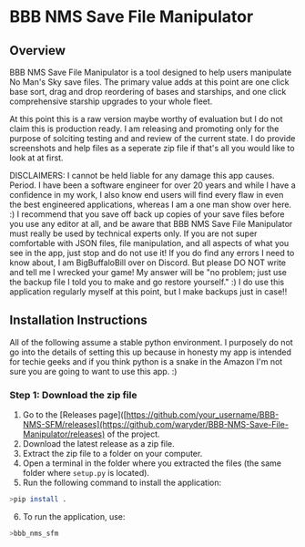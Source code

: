 # BBB NMS Save File Manipulator

## Overview
BBB NMS Save File Manipulator is a tool designed to help users manipulate No Man's Sky save files. The primary value adds at this point are one click base sort, drag and drop reordering of bases and starships, and one click comprehensive starship upgrades to your whole fleet. 

At this point this is a raw version maybe worthy of evaluation but I do not claim this is production ready. I am releasing and promoting only for the purpose of solciting testing and and review of the current state. I do provide screenshots and help files as a seperate zip file if that's all you would like to look at at first.

DISCLAIMERS: I cannot be held liable for any damage this app causes. Period. I have been a software engineer for over 20 years and while I have a confidence in my work, 
				I also know end users will find every flaw in even the best engineered applications, whereas I am a one man show over here. :) I recommend that you save off back up copies 
				of your save files before you use any editor at all, and be aware that BBB NMS Save File Manipulator must really be used by technical experts only. If you are not super 
				comfortable with JSON files, file manipulation, and all aspects of what you see in the app, just stop and do not use it! If you do find any errors I need to know about, 
				I am BigBuffaloBill over on Discord. But please DO NOT write and tell me I wrecked your game! My answer will be "no problem; just use the backup file I told you to make
				and go restore yourself." :) I do use this application regularly myself at this point, but I make backups just in case!!
				

## Installation Instructions

All of the following assume a stable python environment. I purposely do not go into the details of setting this up because in honesty my app is intended for techie geeks and if you think python is a snake in the Amazon I'm not sure you are going to want to use this app. :)

### Step 1: Download the zip file
1. Go to the [Releases page]([https://github.com/your_username/BBB-NMS-SFM/releases](https://github.com/waryder/BBB-NMS-Save-File-Manipulator/releases) of the project. 
2. Download the latest release as a zip file.
3. Extract the zip file to a folder on your computer.
4. Open a terminal in the folder where you extracted the files (the same folder where `setup.py` is located).
5. Run the following command to install the application:
```bash
>pip install .
```
6. To run the application, use:
```bash
>bbb_nms_sfm
```

